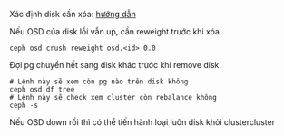 Xác định disk cần xóa: [hướng dẫn]()

Nếu OSD của disk lỗi vẫn up, cần reweight trước khi xóa

    ceph osd crush reweight osd.<id> 0.0

Đợi pg chuyển hết sang disk khác trước khi remove disk.

    # Lệnh này sẽ xem còn pg nào trên disk không
    ceph osd df tree
    # Lệnh này sẽ check xem cluster còn rebalance không
    ceph -s

Nếu OSD down rồi thì có thể tiến hành loại luôn disk khỏi clustercluster


